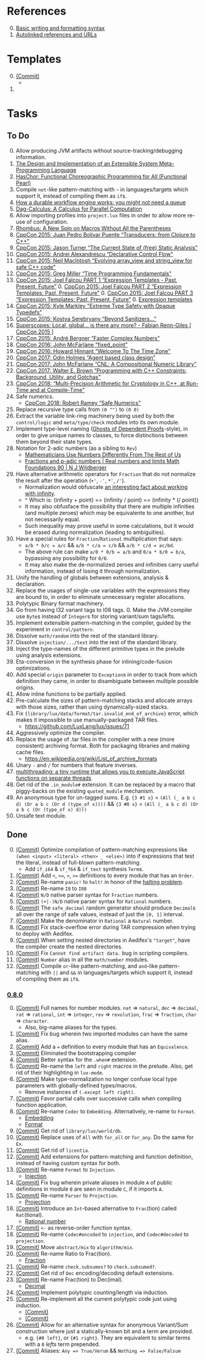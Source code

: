 [0.8.0]: https://github.com/LuxLang/lux/releases/tag/0.8.0

# References

0. [Basic writing and formatting syntax](https://docs.github.com/en/get-started/writing-on-github/getting-started-with-writing-and-formatting-on-github/basic-writing-and-formatting-syntax)
0. [Autolinked references and URLs](https://docs.github.com/en/get-started/writing-on-github/working-with-advanced-formatting/autolinked-references-and-urls)

# Templates

0. [(Commit)](https://github.com/LuxLang/lux/commit/) 
   * []()
0. []()

# Tasks

## To Do

0. Allow producing JVM artifacts without source-tracking/debugging information.
0. [The Design and Implementation of an Extensible System Meta-Programming Language](https://arxiv.org/abs/2309.15416)
0. [HasChor: Functional Choreographic Programming for All (Functional Pearl)](https://arxiv.org/abs/2303.00924)
0. Compile `not`-like pattern-matching with `~` in languages/targets which support it, instead of compiling them as `if`s.
0. [How a durable workflow engine works: you might not need a queue](https://www.inngest.com/blog/how-durable-workflow-engines-work)
0. [Dag-Calculus: A Calculus for Parallel Computation](https://dl.acm.org/doi/pdf/10.1145/2951913.2951946)
0. Allow importing profiles into `project.lux` files in order to allow more re-use of configuration.
0. [Rhombus: A New Spin on Macros Without All the Parentheses](https://gopiandcode.uk/pdfs/rhombus-oopsla23.pdf)
0. [CppCon 2015: Juan Pedro Bolívar Puente “Transducers: from Clojure to C++"](https://www.youtube.com/watch?v=vohGJjGxtJQ)
0. [CppCon 2015: Jason Turner “The Current State of (free) Static Analysis"](https://www.youtube.com/watch?v=sn1Vg8A_MPU)
0. [CppCon 2015: Andrei Alexandrescu “Declarative Control Flow"](https://www.youtube.com/watch?v=WjTrfoiB0MQ)
0. [CppCon 2015: Neil MacIntosh “Evolving array_view and string_view for safe C++ code"](https://www.youtube.com/watch?v=C4Z3c4Sv52U)
0. [CppCon 2015: Greg Miller “Time Programming Fundamentals"](https://www.youtube.com/watch?v=2rnIHsqABfM)
0. [CppCon 2015: Joel Falcou PART 1 “Expression Templates - Past, Present, Future”](https://www.youtube.com/watch?v=IiVl5oSU5B8)
	0. [CppCon 2015: Joel Falcou PART 2 “Expression Templates: Past, Present, Future"](https://www.youtube.com/watch?v=imU_WfonVr8)
	0. [CppCon 2015: Joel Falcou PART 3 “Expression Templates: Past, Present, Future”](https://www.youtube.com/watch?v=A9trwnv6k-w)
	0. [Expression templates](https://en.wikipedia.org/wiki/Expression_templates)
0. [CppCon 2015: Kyle Markley "Extreme Type Safety with Opaque Typedefs"](https://www.youtube.com/watch?v=jLdSjh8oqmE)
0. [CppCon 2015: Kostya Serebryany “Beyond Sanitizers...”](https://www.youtube.com/watch?v=qTkYDA0En6U)
0. [Superscopes: Local, global... is there any more? - Fabian Renn-Giles [ CppCon 2015 ]](https://www.youtube.com/watch?v=B68_bgXYX94)
0. [CppCon 2015: André Bergner “Faster Complex Numbers”](https://www.youtube.com/watch?v=he-XVt1xIE0)
0. [CppCon 2016: John McFarlane “fixed_point"](https://www.youtube.com/watch?v=cdaN51rRzSE)
0. [CppCon 2016: Howard Hinnant “Welcome To The Time Zone"](https://www.youtube.com/watch?v=Vwd3pduVGKY)
0. [CppCon 2017: Odin Holmes “Agent based class design”](https://www.youtube.com/watch?v=tNXyNa6kf4k)
0. [CppCon 2017: John McFarlane “CNL: A Compositional Numeric Library”](https://www.youtube.com/watch?v=GEfmV3Xcuok)
0. [CppCon 2017: Walter E. Brown “Programming with C++ Constraints: Background, Utility, and Gotchas"](https://www.youtube.com/watch?v=n4ie7tPMXOQ)
0. [CppCon 2018: “Multi-Precision Arithmetic for Cryptology in C++, at Run-Time and at Compile-Time”](https://www.youtube.com/watch?v=G33yF26UGMo)
0. Safe numerics.
   * [CppCon 2018: Robert Ramey “Safe Numerics”](https://www.youtube.com/watch?v=93Cjg42bGEw)
0. Replace recursive type calls from `(0 "")` to `(0 0)`
0. Extract the variable link-ring machinery being used by both the `control/logic` and `meta/type/check` modules into its own module.
0. Implement type-level naming ([Ghosts of Dependent Proofs](https://kataskeue.com/gdp.pdf)-style), in order to give unique names to classes, to force distinctions between them beyond their state types.
0. Notation for 2-adic numbers (as a sibling to `Rev`)
   * [Mathematicians Use Numbers Differently From The Rest of Us](https://www.youtube.com/watch?v=tRaq4aYPzCc)
   * [Fractions and p-adic numbers | Real numbers and limits Math Foundations 90 | N J Wildberger](https://www.youtube.com/watch?v=XXRwlo_MHnI)
0. Have alternative arithmetic operators for `Fraction` that do not
 normalize the result after the operation (`+'`, `-'`, `*'`, `/'`).
   * Normalization would obfuscate [an interesting fact about working with infinity](https://youtu.be/pE01mIrsw74?list=PL5A714C94D40392AB&t=1010).
   * ^ Which is: (infinity + point) == (infinity / point) == (infinity * (/ point))
   * It may also obfusface the possibility that there are multiple infinities (and multiple zeroes) which may be equivalente to one another, but not necessarily equal.
   * Such inequality may prove useful in some calculations, but it would be erased during normalization (leading to ambiguities).
0. Have a special rules for `Fraction`/`Rational` multiplication that says:
   * `a/b * b/c = a/c` && `a/b * c/a = c/b` && `a/b * c/d = ac/bd`.
   * The above rule can make `a/0 * 0/b = a/b` and `0/a * b/0 = b/a`, bypassing any possibility for `0/0`.
   * It may also make the de-normalized zeroes and infinities carry useful information, instead of losing it through normalization.
0. Unify the handling of globals between extensions, analysis & declaration.
0. Replace the usages of single-use variables with the expressions they are bound to, in order to eliminate unnecessary register allocations.
0. Polytypic Binary format machinery.
0. Go from having I32 variant tags to I08 tags.
   0. Make the JVM compiler use `Byte`s instead of `Integer`s for storing variant/sum tags/lefts.
0. Implement extensible pattern-matching in the compiler, guided by the experiment in `control/pattern`.
0. Dissolve `math/random` into the rest of the standard library.
0. Dissolve `injection/.../text` into the rest of the standard library.
0. Inject the type-names of the different primitive types in the prelude using analysis extensions.
0. Eta-conversion in the synthesis phase for inlining/code-fusion optimizations.
0. Add special `origin` parameter to `Exception`s in order to track from which definition they came, in order to disambiguate between multiple possible origins.
0. Allow inline functions to be partially applied.
0. Pre-calculate the sizes of pattern-matching stacks and allocate arrays with those sizes, rather than using dynamically-sized stacks.
0. Fix `{library/lux/data/format/tar.invalid_end_of_archive}` error, which makes it impossible to use manually-packaged TAR files.
   * https://github.com/LuxLang/lux/issues/71
0. Aggressively optimize the compiler.
0. Replace the usage of .tar files in the compiler with a new (more consistent) archiving format. Both for packaging libraries and making cache files.
   * https://en.wikipedia.org/wiki/List_of_archive_formats
0. Unary `-` and `/` for numbers that feature inverses.
0. [multithreading: a tiny runtime that allows you to execute JavaScript functions on separate threads](https://github.com/W4G1/multithreading)
0. Get rid of the `.in_module#` extension. It can be replaced by a macro that piggy-backs on the existing `quoted_module` mechanism.
0. An anonymous type for un-tagged sums. E.g. `{3 #1 x}` = `(All (_ a b c d) (Or a b c (Or d (type_of x))))` && `{3 #0 x}` = `(All (_ a b c d) (Or a b c (Or (type_of x) d)))`
0. Unsafe text module.

## Done

0. [(Commit)](https://github.com/LuxLang/lux/commit/f53ef960bad9b5e9b1374a8b32485f1e3b4073b9) Optimize compilation of pattern-matching expressions like `(when <input> <literal> <then> _ <else>)` into if expressions that test the literal, instead of full-blown pattern-matching.
   * Add `if_i64` & `if_f64` & `if_text` synthesis `Term`s.
0. [(Commit)](https://github.com/LuxLang/lux/commit/68bccd4f87fe514cadc4437447c121e3177646bf) Add `<`, `<=`, `>`, `>=` definitions to every module that has an `Order`.
0. [(Commit)](https://github.com/LuxLang/lux/commit/68bccd4f87fe514cadc4437447c121e3177646bf) Re-name `panic!` to `halt!` in honor of the [halting problem](https://en.wikipedia.org/wiki/Halting_problem).
0. [(Commit)](https://github.com/LuxLang/lux/commit/68bccd4f87fe514cadc4437447c121e3177646bf) Re-name `I8` to `I08`
0. [(Commit)](https://github.com/LuxLang/lux/commit/cc09e2f0ca62a412304a6a0b059e72e34c2ee1f5) `N/D` native parser syntax for `Fraction` numbers.
0. [(Commit)](https://github.com/LuxLang/lux/commit/cc09e2f0ca62a412304a6a0b059e72e34c2ee1f5) `(+|-)N/D` native parser syntax for `Rational` numbers.
0. [(Commit)](https://github.com/LuxLang/lux/commit/036b40089a7dc43bb5c7878eeaf7cffe03241327) The `safe_decimal` random generator should produce `Decimal`s all over the range of safe values, instead of just the `[0, 1]` interval.
0. [(Commit)](https://github.com/LuxLang/lux/commit/4dacca8fe6c165afc5ef428aba728ed37b50be5f) Make the denominator in `Rational` a `Natural` number.
0. [(Commit)](https://github.com/LuxLang/lux/commit/6a61827dd52419181e549eee8348f112975dca3e) Fix stack-overflow error during TAR compression when trying to deploy with Aedifex.
0. [(Commit)](https://github.com/LuxLang/lux/commit/9f32a0832d110af918217146852f381854183e8a) When setting nested directories in Aedifex's `"target"`, have the compiler create the nested directories.
0. [(Commit)](https://github.com/LuxLang/lux/commit/32a2a77168a5a047b3178a249e8dfa0f30a6aa57) Fix `Cannot find artifact data.` bug in scripting compilers.
0. [(Commit)](https://github.com/LuxLang/lux/commit/606f6ad2f954df8334ccddafd36dd6ca4cb06008) `Number` alias in all the `math/number` modules.
0. [(Commit)](https://github.com/LuxLang/lux/commit/98587236e7a551804d7b31e927bc069d78a1b96c) Compile `or`-like pattern-matching, and `and`-like pattern-matching with `||` and `&&` in languages/targets which support it, instead of compiling them as `if`s.

### [0.8.0]

0. [(Commit)](https://github.com/LuxLang/lux/commit/3c774078b398dd04f6da37fdafe3c4362b1ef83b) Full names for number modules. `nat` => `natural`, `dec` => `decimal`, `rat` => `rational`, `int` => `integer`, `rev` => `revolution`, `frac` => `fraction`, `char` => `character`.
   * Also, big-name aliases for the types.
0. [(Commit)](https://github.com/LuxLang/lux/commit/b678ef8420f19d0b52854731d3b1a2b8a3ff3ce5) Fix bug wherein two imported modules can have the same alias.
0. [(Commit)](https://github.com/LuxLang/lux/commit/1bead83039b77e360ba3c8bb8237115fefc2bc2e) Add a `=` definition to every module that has an `Equivalence`.
0. [(Commit)](https://github.com/LuxLang/lux/commit/ad2bd2abad4d7e014791257af066aa964c5c5aa5) Eliminated the bootstrapping compiler
0. [(Commit)](https://github.com/LuxLang/lux/commit/90bdd8c16e6864f36dfe44b716c48266a44549c4) Better syntax for the `.when#` extension.
0. [(Commit)](https://github.com/LuxLang/lux/commit/3b9cad357e2dcc44a42d5fa01cc380908b08970a) Re-name the `left` and `right` macros in the prelude. Also, get rid of their highlighting in `lux-mode`.
0. [(Commit)](https://github.com/LuxLang/lux/commit/6de33f8b2c7b3804be4bd5ec04fb3c4b0a3efe79) Make type-normalization no longer confuse local type parameters with globally-defined types/macros.
   * Remove instances of `(.except left right)`.
0. [(Commit)](https://github.com/LuxLang/lux/commit/c7daf84dfd365df8da5b381dfb1d3fca9afd62a7) Favor partial calls over successive calls when compiling function application.
0. [(Commit)](https://github.com/LuxLang/lux/commit/b7fb27e49cba22cdbad5ffc034b32963b35c05f4) Re-name `Codec` to `Embedding`. Alternatively, re-name to `Format`.
   * [Embedding](https://en.wikipedia.org/wiki/Embedding)
   * [Format](https://en.wikipedia.org/wiki/Content_format)
0. [(Commit)](https://github.com/LuxLang/lux/commit/b32652a350e543d9343d8b6c859773937474ae7b) Get rid of `library/lux/world/db`.
0. [(Commit)](https://github.com/LuxLang/lux/commit/ddbbca49f87ab84d8ee8cf8568d38c27542a6e67) Replace uses of `All` with `for_all` or `for_any`. Do the same for `Ex`.
0. [(Commit)](https://github.com/LuxLang/lux/commit/ddbbca49f87ab84d8ee8cf8568d38c27542a6e67) Get rid of `licentia`.
0. [(Commit)](https://github.com/LuxLang/lux/commit/31dacc61d04fad87f0e0c6e67220f4fc83dee9cb) Add extensions for pattern-matching and function definition, instead of having custom syntax for both.
0. [(Commit)](https://github.com/LuxLang/lux/commit/ffe8cb4d1a728e2289b04eeb57f64cbababc58cd) Re-name `Format` to `Injection`.
   * [Injection](https://en.wikipedia.org/wiki/Injective_function)
0. [(Commit)](https://github.com/LuxLang/lux/commit/ffe8cb4d1a728e2289b04eeb57f64cbababc58cd) Fix bug wherein private aliases in module `A` of public definitions in module `B` are seen in module `C`, if it imports `A`.
0. [(Commit)](https://github.com/LuxLang/lux/commit/6620a2ae31aa199874497c631f704c36d9244304) Re-name `Parser` to `Projection`.
   * [Projection](https://en.wikipedia.org/wiki/Projection_(relational_algebra))
0. [(Commit)](https://github.com/LuxLang/lux/commit/6620a2ae31aa199874497c631f704c36d9244304) Introduce an `Int`-based alternative to `Frac`(tion) called `Rat`(tional).
   * [Rational number](https://en.wikipedia.org/wiki/Rational_number)
0. [(Commit)](https://github.com/LuxLang/lux/commit/b548a7ebc71cd1d8150eb57d811c39afa80f20f3) `<-` as reverse-order function syntax.
0. [(Commit)](https://github.com/LuxLang/lux/commit/b548a7ebc71cd1d8150eb57d811c39afa80f20f3) Re-name `Codec#encoded` to `injection`, and `Codec#decoded` to `projection`.
0. [(Commit)](https://github.com/LuxLang/lux/commit/7c144b96453c9aa28436dcffd90af7cbe6c323f6) Move `abstract/mix` to `algorithm/mix`.
0. [(Commit)](https://github.com/LuxLang/lux/commit/7c144b96453c9aa28436dcffd90af7cbe6c323f6) Re-name Ratio to Frac(tion).
   * [Fraction](https://en.wikipedia.org/wiki/Fraction)
0. [(Commit)](https://github.com/LuxLang/lux/commit/9291b0f9e2799063ddb09d97bd0f7ebfaaac59ee) Re-name `check.subsumes?` to `check.subsumed?`.
0. [(Commit)](https://github.com/LuxLang/lux/commit/9291b0f9e2799063ddb09d97bd0f7ebfaaac59ee) Get rid of `Dec` encoding/decoding default extensions.
0. [(Commit)](https://github.com/LuxLang/lux/commit/6fff5228b1b92c9ee37a27b584be10547f337782) Re-name Frac(tion) to Dec(imal).
   * [Decimal](https://en.wikipedia.org/wiki/Decimal)
0. [(Commit)](https://github.com/LuxLang/lux/commit/6fff5228b1b92c9ee37a27b584be10547f337782) Implement polytypic counting/length via induction.
0. [(Commit)](https://github.com/LuxLang/lux/commit/9b6682b709a5ce3d00b696dadb60d56c869edbf2) Re-implement all the current polytypic code just using induction.
   * [(Commit)](https://github.com/LuxLang/lux/commit/403d5a46c8cbada8e6eb5d457a98b1e8d9df87f3)
   * [(Commit)](https://github.com/LuxLang/lux/commit/caab080b72a358b63d6a289e0bf6e929d00873fb)
0. [(Commit)](https://github.com/LuxLang/lux/commit/caab080b72a358b63d6a289e0bf6e929d00873fb) Allow for an alternative syntax for anonymous Variant/Sum construction where just a statically-known bit and a term are provided.
   * e.g. `{#0 left}`, or `{#1 right}`. They are equivalent to similar terms with a `0` _lefts_ term prepended.
0. [(Commit)](https://github.com/LuxLang/lux/commit/403d5a46c8cbada8e6eb5d457a98b1e8d9df87f3) Aliases: `Any => True/Verum` && `Nothing => False/Falsum`

